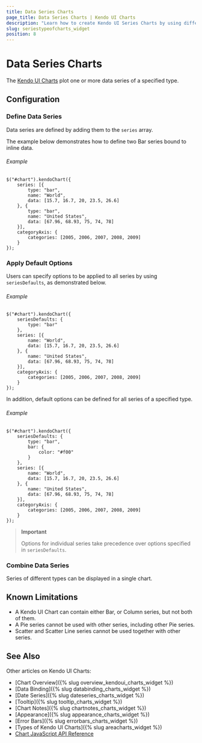 ```yaml
---
title: Data Series Charts
page_title: Data Series Charts | Kendo UI Charts
description: "Learn how to create Kendo UI Series Charts by using different data series."
slug: seriestypeofcharts_widget
position: 8
---
```


# Data Series Charts

The [Kendo UI Charts](http://demos.telerik.com/kendo-ui/) plot one or more data series of a specified type.

## Configuration

### Define Data Series

Data series are defined by adding them to the `series` array.

The example below demonstrates how to define two Bar series bound to inline data.

###### Example

    $("#chart").kendoChart({
        series: [{
            type: "bar",
            name: "World",
            data: [15.7, 16.7, 20, 23.5, 26.6]
        }, {
            type: "bar",
            name: "United States",
            data: [67.96, 68.93, 75, 74, 78]
        }],
        categoryAxis: {
            categories: [2005, 2006, 2007, 2008, 2009]
        }
    });


### Apply Default Options

Users can specify options to be applied to all series by using `seriesDefaults`, as demonstrated below.

###### Example

    $("#chart").kendoChart({
        seriesDefaults: {
            type: "bar"
        },
        series: [{
            name: "World",
            data: [15.7, 16.7, 20, 23.5, 26.6]
        }, {
            name: "United States",
            data: [67.96, 68.93, 75, 74, 78]
        }],
        categoryAxis: {
            categories: [2005, 2006, 2007, 2008, 2009]
        }
    });


In addition, default options can be defined for all series of a specified type.

###### Example

    $("#chart").kendoChart({
        seriesDefaults: {
            type: "bar",
            bar: {
                color: "#f00"
            }
        },
        series: [{
            name: "World",
            data: [15.7, 16.7, 20, 23.5, 26.6]
        }, {
            name: "United States",
            data: [67.96, 68.93, 75, 74, 78]
        }],
        categoryAxis: {
            categories: [2005, 2006, 2007, 2008, 2009]
        }
    });


> **Important**
>
> Options for individual series take precedence over options specified in `seriesDefaults`.

### Combine Data Series

Series of different types can be displayed in a single chart.

## Known Limitations

* A Kendo UI Chart can contain either Bar, or Column series, but not both of them.
* A Pie series cannot be used with other series, including other Pie series.
* Scatter and Scatter Line series cannot be used together with other series.

## See Also

Other articles on Kendo UI Charts:

* [Chart Overview]({% slug overview_kendoui_charts_widget %})
* [Data Binding]({% slug databinding_charts_widget %})
* [Date Series]({% slug dateseries_charts_widget %})
* [Tooltip]({% slug tooltip_charts_widget %})
* [Chart Notes]({% slug chartnotes_charts_widget %})
* [Appearance]({% slug appearance_charts_widget %})
* [Error Bars]({% slug errorbars_charts_widget %})
* [Types of Kendo UI Charts]({% slug areacharts_widget %})
* [Chart JavaScript API Reference](/api/javascript/dataviz/ui/chart)

